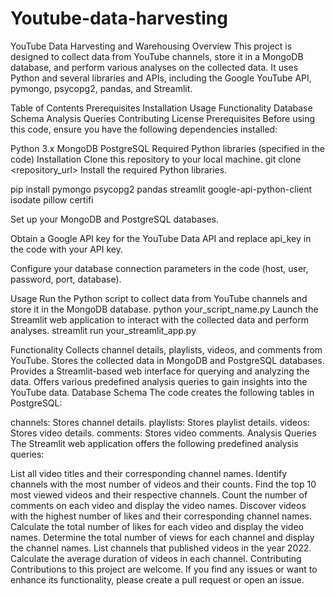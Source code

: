 # Youtube-data-harvesting
YouTube Data Harvesting and Warehousing
Overview
This project is designed to collect data from YouTube channels, store it in a MongoDB database, and perform various analyses on the collected data. It uses Python and several libraries and APIs, including the Google YouTube API, pymongo, psycopg2, pandas, and Streamlit.

Table of Contents
Prerequisites
Installation
Usage
Functionality
Database Schema
Analysis Queries
Contributing
License
Prerequisites
Before using this code, ensure you have the following dependencies installed:

Python 3.x
MongoDB
PostgreSQL
Required Python libraries (specified in the code)
Installation
Clone this repository to your local machine.
git clone <repository_url>
Install the required Python libraries.

pip install pymongo psycopg2 pandas streamlit google-api-python-client isodate pillow certifi

Set up your MongoDB and PostgreSQL databases.

Obtain a Google API key for the YouTube Data API and replace api_key in the code with your API key.

Configure your database connection parameters in the code (host, user, password, port, database).

Usage
Run the Python script to collect data from YouTube channels and store it in the MongoDB database.
python your_script_name.py
Launch the Streamlit web application to interact with the collected data and perform analyses.
streamlit run your_streamlit_app.py

Functionality
Collects channel details, playlists, videos, and comments from YouTube.
Stores the collected data in MongoDB and PostgreSQL databases.
Provides a Streamlit-based web interface for querying and analyzing the data.
Offers various predefined analysis queries to gain insights into the YouTube data.
Database Schema
The code creates the following tables in PostgreSQL:

channels: Stores channel details.
playlists: Stores playlist details.
videos: Stores video details.
comments: Stores video comments.
Analysis Queries
The Streamlit web application offers the following predefined analysis queries:

List all video titles and their corresponding channel names.
Identify channels with the most number of videos and their counts.
Find the top 10 most viewed videos and their respective channels.
Count the number of comments on each video and display the video names.
Discover videos with the highest number of likes and their corresponding channel names.
Calculate the total number of likes for each video and display the video names.
Determine the total number of views for each channel and display the channel names.
List channels that published videos in the year 2022.
Calculate the average duration of videos in each channel.
Contributing
Contributions to this project are welcome. If you find any issues or want to enhance its functionality, please create a pull request or open an issue.
